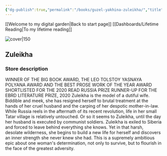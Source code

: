 ```yaml
---
{"dg-publish":true,"permalink":"/books/guzel-yakhina-zuleikha/","title":"\"Zuleikha\""}
---
```


[[Welcome to my digital garden\|Back to start page]]
[[Dashboards/Lifetime Reading\|To my lifetime reading]]



![cover|150](http://books.google.com/books/content?id=4B69DwAAQBAJ&printsec=frontcover&img=1&zoom=1&edge=curl&source=gbs_api)

## Zuleikha


### Store description

WINNER OF THE BIG BOOK AWARD, THE LEO TOLSTOY YASNAYA POLYANA AWARD AND THE BEST PROSE WORK OF THE YEAR AWARD SHORTLISTED FOR THE 2020 READ RUSSIA PRIZE RUNNER-UP FOR THE EBRD LITERATURE PRIZE, 2020 Zuleikha is the model of a dutiful wife. Biddible and meek, she has resigned herself to brutal treatment at the hands of her cruel husband and the carping of her despotic mother-in-law. While Russia reels in the aftermath of its recent revolution, life in her small Tatar village is relatively untouched. Or so it seems to Zuleikha, until the day her husband is executed by communist soldiers. Zuleikha is exiled to Siberia and forced to leave behind everything she knows. Yet in that harsh, desolate wilderness, she begins to build a new life for herself and discovers an inner strength she never knew she had. This is a supremely ambitious epic about one woman's determination, not only to survive, but to flourish in the face of the greatest adversity.


```